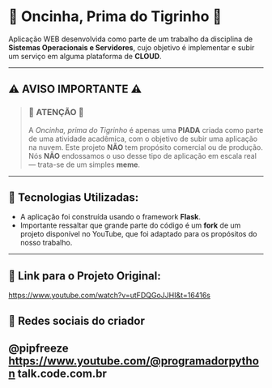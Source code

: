 # 🐾 Oncinha, Prima do Tigrinho 🐾

Aplicação WEB desenvolvida como parte de um trabalho da disciplina de **Sistemas Operacionais e Servidores**, cujo objetivo é implementar e subir um serviço em alguma plataforma de **CLOUD**. 

---

## ⚠️ **AVISO IMPORTANTE** ⚠️

> ### 🚨 **ATENÇÃO** 🚨
>
> A _Oncinha, prima do Tigrinho_ é apenas uma **PIADA** criada como parte de uma atividade acadêmica, com o objetivo de subir uma aplicação na nuvem. Este projeto **NÃO** tem propósito comercial ou de produção. Nós **NÃO** endossamos o uso desse tipo de aplicação em escala real — trata-se de um simples **meme**.

---

## 🚀 **Tecnologias Utilizadas**:

- A aplicação foi construída usando o framework **Flask**.
- Importante ressaltar que grande parte do código é um **fork** de um projeto disponível no YouTube, que foi adaptado para os propósitos do nosso trabalho.

---

## 🔗 **Link para o Projeto Original**:

https://www.youtube.com/watch?v=utFDQGoJJHI&t=16416s

## 🔗 **Redes sociais do criador**

@pipfreeze
https://www.youtube.com/@programadorpython
talk.code.com.br
---

